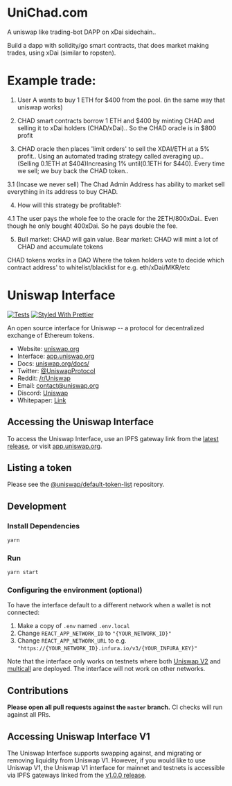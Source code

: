 # UniChad.com
A uniswap like trading-bot DAPP on xDai sidechain..

Build a dapp with solidity/go smart contracts, that does market making trades, using xDai (similar to ropsten).

# Example trade:
1. User A wants to buy 1 ETH for $400 from the pool.
(in the same way that uniswap works)

2. CHAD smart contracts borrow 1 ETH and $400 by minting CHAD and selling it to xDai holders (CHAD/xDai)..
So the CHAD oracle is in $800 profit

3. CHAD oracle then places 'limit orders' to sell the XDAI/ETH at a 5% profit.. 
Using an automated trading strategy called averaging up.. 
(Selling 0.1ETH at $404)Increasing 1% until(0.1ETH for $440).
Every time we sell; we buy back the CHAD token..

3.1 (Incase we never sell) The Chad Admin Address has ability to market sell everything in its address to buy CHAD. 

4. How will this strategy be profitable?:

4.1 The user pays the whole fee to the oracle for the 2ETH/800xDai..
Even though he only bought 400xDai. So he pays double the fee.

5. Bull market: CHAD will gain value.
Bear market: CHAD will mint a lot of CHAD and accumulate tokens

CHAD tokens works in a DAO
Where the token holders vote to decide which contract address' to whitelist/blacklist for e.g. eth/xDai/MKR/etc

# Uniswap Interface

[![Tests](https://github.com/Uniswap/uniswap-interface/workflows/Tests/badge.svg)](https://github.com/Uniswap/uniswap-interface/actions?query=workflow%3ATests)
[![Styled With Prettier](https://img.shields.io/badge/code_style-prettier-ff69b4.svg)](https://prettier.io/)

An open source interface for Uniswap -- a protocol for decentralized exchange of Ethereum tokens.

- Website: [uniswap.org](https://uniswap.org/)
- Interface: [app.uniswap.org](https://app.uniswap.org)
- Docs: [uniswap.org/docs/](https://uniswap.org/docs/)
- Twitter: [@UniswapProtocol](https://twitter.com/UniswapProtocol)
- Reddit: [/r/Uniswap](https://www.reddit.com/r/Uniswap/)
- Email: [contact@uniswap.org](mailto:contact@uniswap.org)
- Discord: [Uniswap](https://discord.gg/Y7TF6QA)
- Whitepaper: [Link](https://hackmd.io/C-DvwDSfSxuh-Gd4WKE_ig)

## Accessing the Uniswap Interface

To access the Uniswap Interface, use an IPFS gateway link from the
[latest release](https://github.com/Uniswap/uniswap-interface/releases/latest), 
or visit [app.uniswap.org](https://app.uniswap.org).

## Listing a token

Please see the
[@uniswap/default-token-list](https://github.com/uniswap/default-token-list) 
repository.

## Development

### Install Dependencies

```bash
yarn
```

### Run

```bash
yarn start
```

### Configuring the environment (optional)

To have the interface default to a different network when a wallet is not connected:

1. Make a copy of `.env` named `.env.local`
2. Change `REACT_APP_NETWORK_ID` to `"{YOUR_NETWORK_ID}"`
3. Change `REACT_APP_NETWORK_URL` to e.g. `"https://{YOUR_NETWORK_ID}.infura.io/v3/{YOUR_INFURA_KEY}"` 

Note that the interface only works on testnets where both 
[Uniswap V2](https://uniswap.org/docs/v2/smart-contracts/factory/) and 
[multicall](https://github.com/makerdao/multicall) are deployed.
The interface will not work on other networks.

## Contributions

**Please open all pull requests against the `master` branch.** 
CI checks will run against all PRs.

## Accessing Uniswap Interface V1

The Uniswap Interface supports swapping against, and migrating or removing liquidity from Uniswap V1. However,
if you would like to use Uniswap V1, the Uniswap V1 interface for mainnet and testnets is accessible via IPFS gateways 
linked from the [v1.0.0 release](https://github.com/Uniswap/uniswap-interface/releases/tag/v1.0.0).
